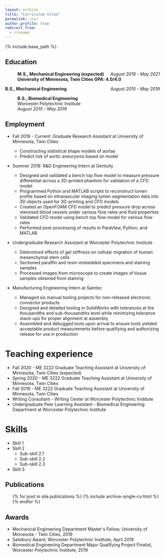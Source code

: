 ```yaml
---
layout: archive
title: "Curriculum Vitae"
permalink: /cv/
author_profile: true
redirect_from:
  - /resume
---
```


{% include base_path %}

## Education

<p style="margin-left: 40px;">
  <b>M.S., Mechanical Engineering (expected)</b>
  <span style="float:right;">
    <i>August 2019 - May 2021</i>
  </span>
  <b>University of Minnesota, Twin Cities</b>
  <b>GPA: 4.0/4.0</b>
</p>

<p style="text-align:left;">
    <b>B.S., Mechanical Engineering</b>
    <span style="float:right;">
        <i>August 2015 - May 2019</i>
    </span>
</p>

<p style="margin-left: 40px"><b>B.S., Biomedical Engineering</b>
<br>Worcester Polytechnic Institute
<br><i>August 2015 - May 2019</i></p>

## Employment

* Fall 2019 - Current: Graduate Research Assistant at University of Minnesota, Twin Cities
  * Constructing statistical shape models of aortas
  * Predict risk of aortic aneurysms based on model

* Summer 2018: R&D Engineering Intern at Gentuity
  * Designed and validated a bench top flow model to measure pressure differential across a 3D-printed phantom for validation of a CFD model
  * Programmed Python and MATLAB scripts to reconstruct lumen profile based on intravascular imaging lumen segmentation data into 3D objects used for 3D-printing and CFD models
  * Created an OpenFOAM CFD model to predict pressure drop across stenosed blood vessels under various flow rates and fluid properties
  * Validated CFD model using bench top flow model for various flow rates
  * Performed post-processing of results in ParaView, Python, and MATLAB
  
* Undergraduate Research Assistant at Worcester Polytechnic Institute
  * Determined effects of gel stiffness on cellular migration of human mesenchymal stem cells
  * Sectioned paraffin and resin-embedded specimens and staining samples
  * Processed images from microscope to create images of tissue samples obtained from staining

* Manufacturing Engineering Intern at Samtec
  * Managed six manual tooling projects for non-released electronic connector products
  * Designed and detailed tooling in SolidWorks with tolerances at the thousandths and sub-thousandths level while minimizing tolerance stack-ups for proper alignment at assembly
  * Assembled and debugged tools upon arrival to ensure tools yielded acceptable product measurements before qualifying and authorizing release for use in production

Teaching experience
======
* Fall 2020 - ME 3222 Graduate Teaching Assistant at University of Minnesota, Twin Cities (expected)
* Spring 2020 - ME 3222 Graduate Teaching Assistant at University of Minnesota, Twin Cities
* Fall 2019 - ME 3222 Graduate Teaching Assistant at University of Minnesota, Twin Cities
* Writing Consultant - Writing Center at Worcester Polytechnic Institute
* Undergraduate Peer Learning Assistant - Biomedical Engineering Department at Worcester Polytechnic Institute

Skills
======
* Skill 1
* Skill 2
  * Sub-skill 2.1
  * Sub-skill 2.2
  * Sub-skill 2.3
* Skill 3

## Publications

  <ul>{% for post in site.publications %}
    {% include archive-single-cv.html %}
  {% endfor %}</ul>
 
## Awards

* Mechanical Engineering Department Master's Fellow, University of Minnesota - Twin Cities, 2019
* Salisbury Award, Worcester Polytechnic Institute, April 2019
* Biomedical Engineering Department Major Qualifying Project Finalist, Worcester Polytechnic Institute, 2019

